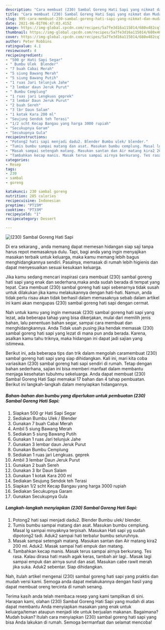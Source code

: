 ```yaml
---
description: "Cara membuat (230) Sambal Goreng Hati Sapi yang nikmat dan Mudah Dibuat"
title: "Cara membuat (230) Sambal Goreng Hati Sapi yang nikmat dan Mudah Dibuat"
slug: 995-cara-membuat-230-sambal-goreng-hati-sapi-yang-nikmat-dan-mudah-dibuat
date: 2021-06-01T06:47:03.415Z
image: https://img-global.cpcdn.com/recipes/5a7fe3d16a115014/680x482cq70/230-sambal-goreng-hati-sapi-foto-resep-utama.jpg
thumbnail: https://img-global.cpcdn.com/recipes/5a7fe3d16a115014/680x482cq70/230-sambal-goreng-hati-sapi-foto-resep-utama.jpg
cover: https://img-global.cpcdn.com/recipes/5a7fe3d16a115014/680x482cq70/230-sambal-goreng-hati-sapi-foto-resep-utama.jpg
author: Peter Robbins
ratingvalue: 4.1
reviewcount: 4
recipeingredient:
- "500 gr Hati Sapi Segar"
- " Bumbu Ulek  Blender"
- "7 buah Cabai Merah"
- "5 siung Bawang Merah"
- "5 siung Bawang Putih"
- "1 ruas Jari telunjuk Jahe"
- "3 lembar daun Jeruk Purut"
- " Bumbu Cemplung"
- "1 ruas jari Lengkuas geprek"
- "3 lembar Daun Jeruk Purut"
- "2 buah Sereh"
- "3 lbr Daun Salam"
- "1 kotak Kara 200 ml"
- "Seujung Sendok teh Terasi"
- "1/2 scht Kecap Bangau yang harga 3000 rupiah"
- "Secukupnya Garam"
- "Secukupnya Gula"
recipeinstructions:
- "Potong2 hati sapi menjadi dadu2. Blender Bumbu ulek/ blender."
- "Tumis bumbu sampai matang dan asat. Masukan bumbu cemplung. Masal lg sampai minyaknya terpisah. Masukan Hati sapi yg sudah dipotong2 tadi. Aduk2 sampai hati terbalur bumbu seluruhnya."
- "Masak sampai setengah matang. Masukan santan dan Air matang kira2 200 ml. Aduk2. Masak sampai hati empuk dan matang."
- "Tambahkan kecap manis. Masak terus sampai airnya berkurang. Tes rasa. Kalau dirasa hati masih agak keras, tambah air lagi.. Masak lagi sampai empuk dan airnya surut dan asat. Masukan cabe rawit merah jika suka. Aduk2 sebentar. Siap dihidangkan."
categories:
- Resep
tags:
- 230
- sambal
- goreng

katakunci: 230 sambal goreng 
nutrition: 285 calories
recipecuisine: Indonesian
preptime: "PT15M"
cooktime: "PT33M"
recipeyield: "1"
recipecategory: Dessert

---
```



![(230) Sambal Goreng Hati Sapi](https://img-global.cpcdn.com/recipes/5a7fe3d16a115014/680x482cq70/230-sambal-goreng-hati-sapi-foto-resep-utama.jpg)

Di era  sekarang , anda memang dapat memesan hidangan siap saji tanpa harus repot memasaknya dulu. Tapi, bagi anda yang ingin menyajikan masakan terbaik untuk keluarga, maka kamu memang lebih bagus menghidangkannya sendiri. Pasalnya, memasak di rumah lebih higienis dan dapat menyesuaikan sesuai kesukaan keluarga.

Jika kamu sedang mencari inspirasi cara membuat (230) sambal goreng hati sapi yang enak dan sederhana,maka anda sudah berada di tempat yang tepat. Cara membuat (230) sambal goreng hati sapi  sebenarnya tidak susah untuk dilakukan jika kamu melakukannya dengan hati-hati. Namun, anda tidak perlu risau akan tidak berhasil dalam memasaknya 
sebab dalam artikel ini kami akan mengupas (230) sambal goreng hati sapi dengan cermat.  



Nah untuk kamu yang ingin memasak (230) sambal goreng hati sapi yang lezat, ada beberapa tahap yang bisa dikerjakan, mulai dari memilih jenis bahan, lalu penentuan bahan segar, sampai cara membuat dan menghidangkannya. Anda Tidak usah pusing jika hendak memasak (230) sambal goreng hati sapi yang lezat di mana pun anda berada. Karena, asalkan kamu  tahu triknya, maka hidangan ini dapat jadi sajian yang istimewa.

Berikut ini, ada beberapa tips dan trik dalam mengolah caramembuat (230) sambal goreng hati sapi yang siap dihidangkan. Kali ini, mari kita coba variasikan (230) sambal goreng hati sapi sendiri di rumah. Tetap dengan bahan sederhana, sajian ini bisa memberi manfaat dalam membantu menjaga kesehatan tubuhmu sekeluarga. Anda dapat membuat (230) Sambal Goreng Hati Sapi memakai 17 bahan dan 4 tahap pembuatan. Berikut ini langkah-langkah dalam menyiapkan hidangannya.

<!--inarticleads1-->

##### Bahan-bahan dan bumbu yang diperlukan untuk pembuatan (230) Sambal Goreng Hati Sapi:

1. Siapkan 500 gr Hati Sapi Segar
1. Sediakan  Bumbu Ulek / Blender
1. Gunakan 7 buah Cabai Merah
1. Ambil 5 siung Bawang Merah
1. Sediakan 5 siung Bawang Putih
1. Gunakan 1 ruas Jari telunjuk Jahe
1. Gunakan 3 lembar daun Jeruk Purut
1. Gunakan  Bumbu Cemplung
1. Sediakan 1 ruas jari Lengkuas. geprek
1. Ambil 3 lembar Daun Jeruk Purut
1. Gunakan 2 buah Sereh
1. Gunakan 3 lbr Daun Salam
1. Gunakan 1 kotak Kara 200 ml
1. Sediakan Seujung Sendok teh Terasi
1. Siapkan 1/2 scht Kecap Bangau yang harga 3000 rupiah
1. Sediakan Secukupnya Garam
1. Gunakan Secukupnya Gula




<!--inarticleads2-->

##### Langkah-langkah menyiapkan (230) Sambal Goreng Hati Sapi:

1. Potong2 hati sapi menjadi dadu2. Blender Bumbu ulek/ blender.
1. Tumis bumbu sampai matang dan asat. Masukan bumbu cemplung. Masal lg sampai minyaknya terpisah. Masukan Hati sapi yg sudah dipotong2 tadi. Aduk2 sampai hati terbalur bumbu seluruhnya.
1. Masak sampai setengah matang. Masukan santan dan Air matang kira2 200 ml. Aduk2. Masak sampai hati empuk dan matang.
1. Tambahkan kecap manis. Masak terus sampai airnya berkurang. Tes rasa. Kalau dirasa hati masih agak keras, tambah air lagi.. Masak lagi sampai empuk dan airnya surut dan asat. Masukan cabe rawit merah jika suka. Aduk2 sebentar. Siap dihidangkan.




Nah, itulah artikel mengenai  (230) sambal goreng hati sapi  yang praktis dan mudah versi kami. Semoga anda dapat melakukannya dengan hasil yang dapat membuat oreng tercinta di rumah senang. 

Terima kasih anda telah membaca resep yang kami tampilkan di sini. Harapan kami, olahan  (230) Sambal Goreng Hati Sapi yang mudah di atas dapat membantu Anda menyiapkan masakan yang enak untuk keluarga/teman ataupun menjadi ide untuk berjualan makanan. Bagaimana? Mudah bukan? Itulah cara menyiapkan (230) sambal goreng hati sapi yang bisa Anda lakukan di rumah. Semoga bermanfaat dan selamat mencoba!

